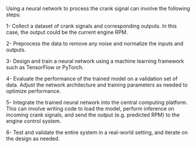 Using a neural network to process the crank signal can involve the following steps:

1- Collect a dataset of crank signals and corresponding outputs. In this case, the output could be the current engine RPM.

2- Preprocess the data to remove any noise and normalize the inputs and outputs.

3- Design and train a neural network using a machine learning framework such as TensorFlow or PyTorch.

4- Evaluate the performance of the trained model on a validation set of data. Adjust the network architecture and training parameters as needed to optimize performance.

5- Integrate the trained neural network into the central computing platform. This can involve writing code to load the model, perform inference on incoming crank signals, and send the output (e.g. predicted RPM) to the engine control system.

6- Test and validate the entire system in a real-world setting, and iterate on the design as needed.
